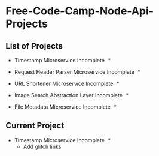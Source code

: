 # Free-Code-Camp-Node-Api-Projects

## List of Projects

- Timestamp Microservice Incomplete   *

- Request Header Parser Microservice Incomplete   *

- URL Shortener Microservice Incomplete   *

- Image Search Abstraction Layer Incomplete   *

- File Metadata Microservice Incomplete   *

## Current Project 
- Timestamp Microservice Incomplete   *
  - Add glitch links
